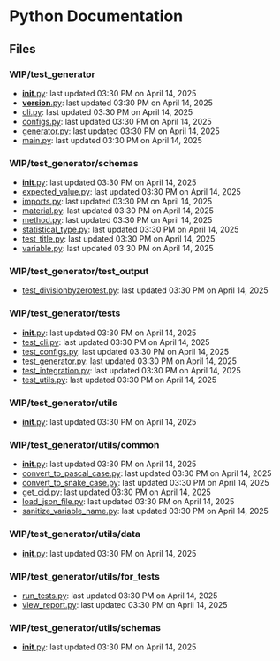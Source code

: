 # Python Documentation

## Files

### WIP/test_generator

- [__init__.py](__init__.md): last updated 03:30 PM on April 14, 2025
- [__version__.py](__version__.md): last updated 03:30 PM on April 14, 2025
- [cli.py](cli.md): last updated 03:30 PM on April 14, 2025
- [configs.py](configs.md): last updated 03:30 PM on April 14, 2025
- [generator.py](generator.md): last updated 03:30 PM on April 14, 2025
- [main.py](main.md): last updated 03:30 PM on April 14, 2025

### WIP/test_generator/schemas

- [__init__.py](__init__.md): last updated 03:30 PM on April 14, 2025
- [expected_value.py](expected_value.md): last updated 03:30 PM on April 14, 2025
- [imports.py](imports.md): last updated 03:30 PM on April 14, 2025
- [material.py](material.md): last updated 03:30 PM on April 14, 2025
- [method.py](method.md): last updated 03:30 PM on April 14, 2025
- [statistical_type.py](statistical_type.md): last updated 03:30 PM on April 14, 2025
- [test_title.py](test_title.md): last updated 03:30 PM on April 14, 2025
- [variable.py](variable.md): last updated 03:30 PM on April 14, 2025

### WIP/test_generator/test_output

- [test_divisionbyzerotest.py](test_divisionbyzerotest.md): last updated 03:30 PM on April 14, 2025

### WIP/test_generator/tests

- [__init__.py](__init__.md): last updated 03:30 PM on April 14, 2025
- [test_cli.py](test_cli.md): last updated 03:30 PM on April 14, 2025
- [test_configs.py](test_configs.md): last updated 03:30 PM on April 14, 2025
- [test_generator.py](test_generator.md): last updated 03:30 PM on April 14, 2025
- [test_integration.py](test_integration.md): last updated 03:30 PM on April 14, 2025
- [test_utils.py](test_utils.md): last updated 03:30 PM on April 14, 2025

### WIP/test_generator/utils

- [__init__.py](__init__.md): last updated 03:30 PM on April 14, 2025

### WIP/test_generator/utils/common

- [__init__.py](__init__.md): last updated 03:30 PM on April 14, 2025
- [convert_to_pascal_case.py](convert_to_pascal_case.md): last updated 03:30 PM on April 14, 2025
- [convert_to_snake_case.py](convert_to_snake_case.md): last updated 03:30 PM on April 14, 2025
- [get_cid.py](get_cid.md): last updated 03:30 PM on April 14, 2025
- [load_json_file.py](load_json_file.md): last updated 03:30 PM on April 14, 2025
- [sanitize_variable_name.py](sanitize_variable_name.md): last updated 03:30 PM on April 14, 2025

### WIP/test_generator/utils/data

- [__init__.py](__init__.md): last updated 03:30 PM on April 14, 2025

### WIP/test_generator/utils/for_tests

- [run_tests.py](run_tests.md): last updated 03:30 PM on April 14, 2025
- [view_report.py](view_report.md): last updated 03:30 PM on April 14, 2025

### WIP/test_generator/utils/schemas

- [__init__.py](__init__.md): last updated 03:30 PM on April 14, 2025
